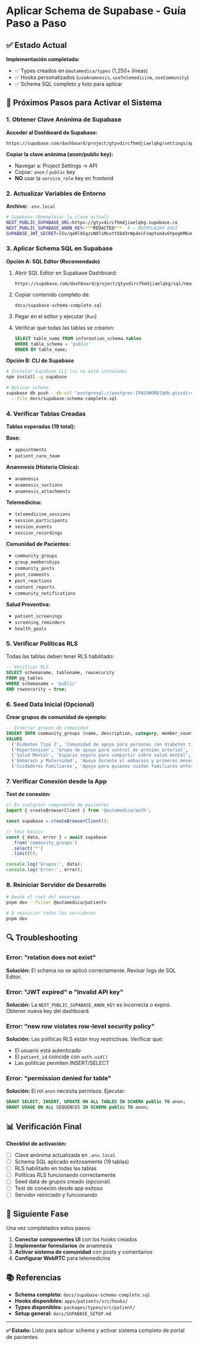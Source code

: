 # Aplicar Schema de Supabase - Guía Paso a Paso

## ✅ Estado Actual

**Implementación completada:**
- ✅ Types creados en `@autamedica/types` (1,250+ líneas)
- ✅ Hooks personalizados (`useAnamnesis`, `useTelemedicine`, `useCommunity`)
- ✅ Schema SQL completo y listo para aplicar

## 🎯 Próximos Pasos para Activar el Sistema

### 1. Obtener Clave Anónima de Supabase

**Acceder al Dashboard de Supabase:**
```
https://supabase.com/dashboard/project/gtyvdircfhmdjiaelqkg/settings/api
```

**Copiar la clave anónima (anon/public key):**
- Navegar a: Project Settings → API
- Copiar: `anon` / `public` key
- **NO** usar la `service_role` key en frontend

### 2. Actualizar Variables de Entorno

**Archivo:** `.env.local`

```bash
# Supabase (Reemplazar la clave actual)
NEXT_PUBLIC_SUPABASE_URL=https://gtyvdircfhmdjiaelqkg.supabase.co
NEXT_PUBLIC_SUPABASE_ANON_KEY=***REDACTED***  # ← REEMPLAZAR AQUÍ
SUPABASE_JWT_SECRET=l5v/qoRl8SqzvN07iMcott58d3rWp4eiFimpYsm4v6YpegKM6uG3BtQGNMjktD5egtJ1PI92tkCzp2EAkXE7gw==
```

### 3. Aplicar Schema SQL en Supabase

**Opción A: SQL Editor (Recomendado)**

1. Abrir SQL Editor en Supabase Dashboard:
   ```
   https://supabase.com/dashboard/project/gtyvdircfhmdjiaelqkg/sql/new
   ```

2. Copiar contenido completo de:
   ```
   docs/supabase-schema-complete.sql
   ```

3. Pegar en el editor y ejecutar (`Run`)

4. Verificar que todas las tablas se crearon:
   ```sql
   SELECT table_name FROM information_schema.tables
   WHERE table_schema = 'public'
   ORDER BY table_name;
   ```

**Opción B: CLI de Supabase**

```bash
# Instalar Supabase CLI (si no está instalado)
npm install -g supabase

# Aplicar schema
supabase db push --db-url "postgresql://postgres:[PASSWORD]@db.gtyvdircfhmdjiaelqkg.supabase.co:5432/postgres" \
  --file docs/supabase-schema-complete.sql
```

### 4. Verificar Tablas Creadas

**Tablas esperadas (19 total):**

**Base:**
- `appointments`
- `patient_care_team`

**Anamnesis (Historia Clínica):**
- `anamnesis`
- `anamnesis_sections`
- `anamnesis_attachments`

**Telemedicina:**
- `telemedicine_sessions`
- `session_participants`
- `session_events`
- `session_recordings`

**Comunidad de Pacientes:**
- `community_groups`
- `group_memberships`
- `community_posts`
- `post_comments`
- `post_reactions`
- `content_reports`
- `community_notifications`

**Salud Preventiva:**
- `patient_screenings`
- `screening_reminders`
- `health_goals`

### 5. Verificar Políticas RLS

Todas las tablas deben tener RLS habilitado:

```sql
-- Verificar RLS
SELECT schemaname, tablename, rowsecurity
FROM pg_tables
WHERE schemaname = 'public'
AND rowsecurity = true;
```

### 6. Seed Data Inicial (Opcional)

**Crear grupos de comunidad de ejemplo:**

```sql
-- Insertar grupos de comunidad
INSERT INTO community_groups (name, description, category, member_count, privacy_level)
VALUES
  ('Diabetes Tipo 2', 'Comunidad de apoyo para personas con diabetes tipo 2', 'chronic_conditions', 0, 'public'),
  ('Hipertensión', 'Grupo de apoyo para control de presión arterial', 'chronic_conditions', 0, 'public'),
  ('Salud Mental', 'Espacio seguro para compartir sobre salud mental', 'mental_health', 0, 'public'),
  ('Embarazo y Maternidad', 'Apoyo durante el embarazo y primeros meses', 'pregnancy', 0, 'public'),
  ('Cuidadores Familiares', 'Apoyo para quienes cuidan familiares enfermos', 'caregivers', 0, 'public');
```

### 7. Verificar Conexión desde la App

**Test de conexión:**

```typescript
// En cualquier componente de pacientes
import { createBrowserClient } from '@autamedica/auth';

const supabase = createBrowserClient();

// Test básico
const { data, error } = await supabase
  .from('community_groups')
  .select('*')
  .limit(5);

console.log('Grupos:', data);
console.log('Error:', error);
```

### 8. Reiniciar Servidor de Desarrollo

```bash
# Desde el root del monorepo
pnpm dev --filter @autamedica/patients

# O reiniciar todos los servidores
pnpm dev
```

## 🔍 Troubleshooting

### Error: "relation does not exist"
**Solución:** El schema no se aplicó correctamente. Revisar logs de SQL Editor.

### Error: "JWT expired" o "Invalid API key"
**Solución:** La `NEXT_PUBLIC_SUPABASE_ANON_KEY` es incorrecta o expiró. Obtener nueva key del dashboard.

### Error: "new row violates row-level security policy"
**Solución:** Las políticas RLS están muy restrictivas. Verificar que:
- El usuario está autenticado
- El `patient_id` coincide con `auth.uid()`
- Las políticas permiten INSERT/SELECT

### Error: "permission denied for table"
**Solución:** El rol `anon` necesita permisos. Ejecutar:

```sql
GRANT SELECT, INSERT, UPDATE ON ALL TABLES IN SCHEMA public TO anon;
GRANT USAGE ON ALL SEQUENCES IN SCHEMA public TO anon;
```

## 📊 Verificación Final

**Checklist de activación:**

- [ ] Clave anónima actualizada en `.env.local`
- [ ] Schema SQL aplicado exitosamente (19 tablas)
- [ ] RLS habilitado en todas las tablas
- [ ] Políticas RLS funcionando correctamente
- [ ] Seed data de grupos creado (opcional)
- [ ] Test de conexión desde app exitoso
- [ ] Servidor reiniciado y funcionando

## 🚀 Siguiente Fase

Una vez completados estos pasos:

1. **Conectar componentes UI** con los hooks creados
2. **Implementar formularios** de anamnesis
3. **Activar sistema de comunidad** con posts y comentarios
4. **Configurar WebRTC** para telemedicina

## 📚 Referencias

- **Schema completo:** `docs/supabase-schema-complete.sql`
- **Hooks disponibles:** `apps/patients/src/hooks/`
- **Types disponibles:** `packages/types/src/patient/`
- **Setup general:** `docs/SUPABASE_SETUP.md`

---

**✅ Estado:** Listo para aplicar schema y activar sistema completo de portal de pacientes.
